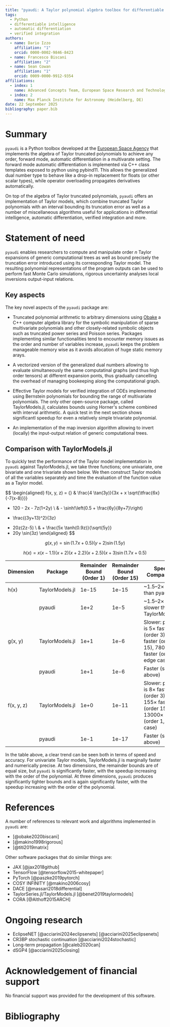 ```yaml
---
title: "pyaudi: A Taylor polynomial algebra toolbox for differentiable intelligence, automatic differentiation, and verified integration applications."
tags:
  - Python
  - differentiable intelligence
  - automatic differentiation
  - verified integration
authors:
  - name: Dario Izzo
    affiliation: "1"
    orcid: 0000-0002-9846-8423
  - name: Francesco Biscani
    affiliation: "2"
  - name: Sean Cowan
    affiliation: "1"
    orcid: 0009-0000-9912-9354
affiliations:
  - index: 1
    name: Advanced Concepts Team, European Space Research and Technology Center (Noordwijk, NL)
  - index: 2
    name: Max Planck Institute for Astronomy (Heidelberg, DE)
date: 22 September 2025
bibliography: paper.bib
---
```


# Summary

<!-- A summary describing the high-level functionality and purpose of the software for a diverse, non-specialist audience. -->

`pyaudi` is a Python toolbox developed at the [European Space Agency](https://www.esa.int) that implements the algebra of Taylor
truncated polynomials to achieve any order, forward mode, automatic differentiation in a multivarate setting. The forward mode automatic
differentiation is implemented via C++ class templates exposed to python using pybind11. This allows the generalized dual number type to
behave like a drop-in replacement for floats (or other scalar types), while operator overloading propagates derivatives automatically. 

On top of the algebra of Taylor truncated polynomials, `pyaudi` offers an implementation of Taylor models, which combine truncated Taylor
polynomials with an interval bounding its truncation error as well as a number of miscellaneous algorithms useful for applications in differential intelligence,
automatic differentiation, verified integration and more.

# Statement of need

<!-- A Statement of need section that clearly illustrates the research purpose of the software and places it in the context of related work. -->

`pyaudi` enables researchers to compute and manipulate order $n$ Taylor expansions of generic computational trees as well as bound precisely the truncation error introduced using
its corresponding Taylor model. The resulting polynomial representations of the program outputs can be used to perform fast Monte Carlo simulations, rigorous uncertainty analyses
local inversions output-input relations.

## Key aspects

The key novel aspects of the `pyaudi` package are:

- Truncated polynomial arithmetic to arbitrary dimensions using [Obake](https://github.com/bluescarni/obake) a C++ computer algebra
  library for the symbolic manipulation of sparse multivariate polynomials and other closely-related symbolic objects such as truncated power series and Poisson series.
  Packages implementing similar functionalities tend to encounter memory issues as the order and number of variables
  increase, `pyaudi` keeps the problem manageable memory wise as it avoids allocation of huge static memory arays. 

- A vectorized version of the generalized dual numbers allowing to evaluate simultaneously the
  same computatinal graphs (and thus high order tensors) at different expansion ponts, thus gradually cancelling the
  overhead of managing bookeeping along the computational graph.

- Effective Taylor models for verified integration of ODEs implemented using Bernstein polynomials
  for bounding the range of multivariate polynomials. The only other open-source package, called
  TaylorModels.jl, calculates bounds using Horner's scheme combined with interval arithmetic. A
  quick test in the next section shows significantl speedup for even a relatively simple trivariate polynomial.

- An implementation of the map inversion algorithm allowing to invert (locally) the input-output relation of generic computational trees.

## Comparison with TaylorModels.jl

To quickly test the performance of the Taylor model implementation in `pyaudi` against
TaylorModels.jl, we take three functions; one univariate, one bivariate and one trivariate shown
below. We then construct Taylor models of all the variables separately and time the evaluation of
the function value as a Taylor model.

$$
\begin{aligned}
f(x, y, z) = {} & 
\frac{4 \tan(3y)}{3x + x \sqrt{\tfrac{6x}{-7(x-8)}}}
- 120 - 2x - 7z(1+2y) \\
& - \sinh\!\left(0.5 + \frac{6y}{8y+7}\right)
+ \frac{(3y+13)^2}{3z}
- 20z(2z-5) \\
& + \frac{5x \tanh(0.9z)}{\sqrt{5y}}
- 20y \sin(3z)
\end{aligned}
$$

$$
g(x, y) = \sin(1.7x+0.5)(y+2)\sin(1.5y)
$$

$$
h(x) = x(x-1.1)(x+2)(x+2.2)(x+2.5)(x+3)\sin(1.7x+0.5)
$$

| Dimension | Package         | Remainder Bound (Order 1) | Remainder Bound (Order 15) | Speed Comparison                  |
|-------------|-----------------|--------------------|--------------------|---------------------------------------|
| h(x)      | TaylorModels.jl | 1e-15                     | 1e-15                      | ~1.5–2× faster than pyaudi |
|           | pyaudi          | 1e+2                      | 1e-5                       | ~1.5–2× slower than TaylorModels.jl |
| g(x, y)   | TaylorModels.jl | 1e+1                      | 1e-6                       | Slower: pyaudi is 5× faster (order 3), 15× faster (order 15), 7800× faster (order 1, edge case) |
|           | pyaudi          | 1e+1                      | 1e-6                       | Faster (see above) |
| f(x, y, z)| TaylorModels.jl | 1e+0                      | 1e-11                      | Slower: pyaudi is 8× faster (order 3), 155× faster (order 15), 13000× faster (order 1, edge case) |
|           | pyaudi          | 1e-1                      | 1e-17                      | Faster (see above) |

In the table above, a clear trend can be seen both in terms of speed and accuracy. For univariate
Taylor models, TaylorModels.jl is marginally faster and numerically precise. At two dimensions, the
remainder bounds are of equal size, but `pyaudi` is significantly faster, with the speedup
increasing with the order of the polynomial. At three dimensions, `pyaudi` produces significantly
tighter bounds and is again significantly faster, with the speedup increasing with the order of
the polynomial.

# References

<!-- A list of key references, including to other software addressing related needs. Note that the references should include full names of venues, e.g., journals and conferences, not abbreviations only understood in the context of a specific discipline. -->

A number of references to relevant work and algorithms implemented in `pyaudi` are:

- [@obake2020biscani]
- [@makino1998rigorous]
- [@titi2019matrix]

Other software packages that do similar things are:

- JAX [@jax2018github]
- TensorFlow [@tensorflow2015-whitepaper]
- PyTorch [@paszke2019pytorch]
- COSY INFINITY [@makino2006cosy]
- DACE [@massari2018differential]
- TaylorSeries.jl/TaylorModels.jl [@benet2019taylormodels]
- CORA [@Althoff2015ARCH]

# Ongoing research

<!-- Mention (if applicable) a representative set of past or ongoing research projects using the software and recent scholarly publications enabled by it. -->

- EclipseNET [@acciarini2024eclipsenets] [@acciarini2025eclipsenets]
- CR3BP stochastic continuation [@acciarini2024stochastic]
- Long-term propagation [@caleb2020can]
- dSGP4 [@acciarini2025closing]

# Acknowledgement of financial support

No financial support was provided for the development of this software.

# Bibliography
